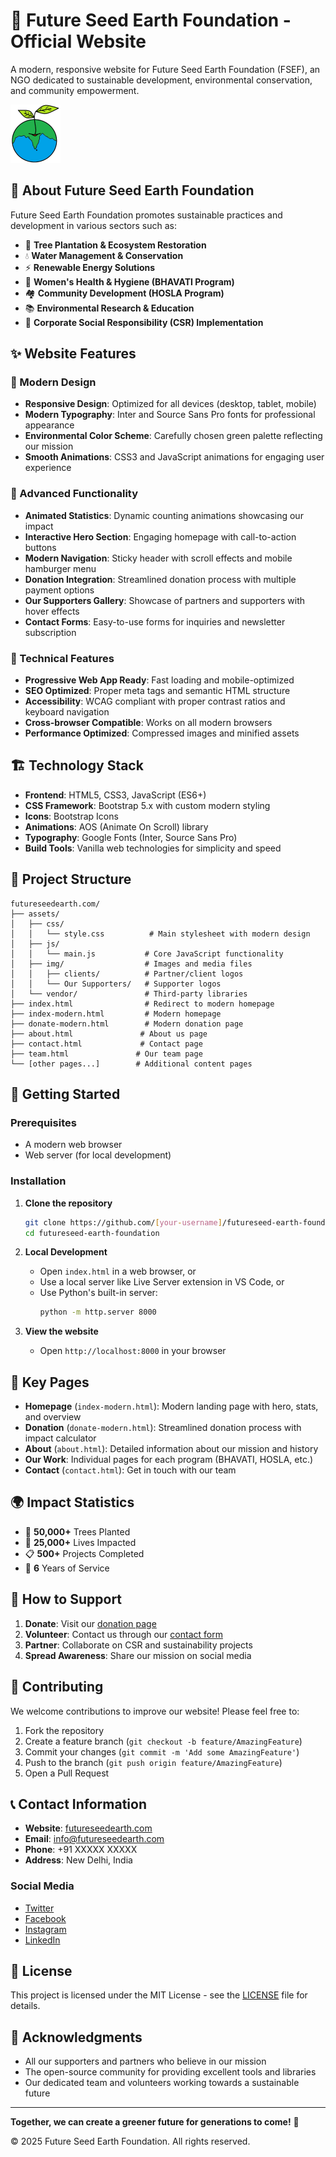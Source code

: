 # 🌱 Future Seed Earth Foundation - Official Website

A modern, responsive website for Future Seed Earth Foundation (FSEF), an NGO dedicated to sustainable development, environmental conservation, and community empowerment.

![Future Seed Earth Foundation](futureseedearth.com/assets/img/cropped-site_logo-1-3.png)

## 🌟 About Future Seed Earth Foundation

Future Seed Earth Foundation promotes sustainable practices and development in various sectors such as:
- 🌳 **Tree Plantation & Ecosystem Restoration**
- 💧 **Water Management & Conservation**
- ⚡ **Renewable Energy Solutions**
- 🏥 **Women's Health & Hygiene (BHAVATI Program)**
- 🏘️ **Community Development (HOSLA Program)**
- 📚 **Environmental Research & Education**
- 🤝 **Corporate Social Responsibility (CSR) Implementation**

## ✨ Website Features

### 🎨 Modern Design
- **Responsive Design**: Optimized for all devices (desktop, tablet, mobile)
- **Modern Typography**: Inter and Source Sans Pro fonts for professional appearance
- **Environmental Color Scheme**: Carefully chosen green palette reflecting our mission
- **Smooth Animations**: CSS3 and JavaScript animations for engaging user experience

### 🚀 Advanced Functionality
- **Animated Statistics**: Dynamic counting animations showcasing our impact
- **Interactive Hero Section**: Engaging homepage with call-to-action buttons
- **Modern Navigation**: Sticky header with scroll effects and mobile hamburger menu
- **Donation Integration**: Streamlined donation process with multiple payment options
- **Our Supporters Gallery**: Showcase of partners and supporters with hover effects
- **Contact Forms**: Easy-to-use forms for inquiries and newsletter subscription

### 📱 Technical Features
- **Progressive Web App Ready**: Fast loading and mobile-optimized
- **SEO Optimized**: Proper meta tags and semantic HTML structure
- **Accessibility**: WCAG compliant with proper contrast ratios and keyboard navigation
- **Cross-browser Compatible**: Works on all modern browsers
- **Performance Optimized**: Compressed images and minified assets

## 🏗️ Technology Stack

- **Frontend**: HTML5, CSS3, JavaScript (ES6+)
- **CSS Framework**: Bootstrap 5.x with custom modern styling
- **Icons**: Bootstrap Icons
- **Animations**: AOS (Animate On Scroll) library
- **Typography**: Google Fonts (Inter, Source Sans Pro)
- **Build Tools**: Vanilla web technologies for simplicity and speed

## 📁 Project Structure

```
futureseedearth.com/
├── assets/
│   ├── css/
│   │   └── style.css          # Main stylesheet with modern design
│   ├── js/
│   │   └── main.js           # Core JavaScript functionality
│   ├── img/                  # Images and media files
│   │   ├── clients/          # Partner/client logos
│   │   └── Our Supporters/   # Supporter logos
│   └── vendor/               # Third-party libraries
├── index.html                # Redirect to modern homepage
├── index-modern.html         # Modern homepage
├── donate-modern.html        # Modern donation page
├── about.html               # About us page
├── contact.html             # Contact page
├── team.html               # Our team page
└── [other pages...]        # Additional content pages
```

## 🚀 Getting Started

### Prerequisites
- A modern web browser
- Web server (for local development)

### Installation

1. **Clone the repository**
   ```bash
   git clone https://github.com/[your-username]/futureseed-earth-foundation.git
   cd futureseed-earth-foundation
   ```

2. **Local Development**
   - Open `index.html` in a web browser, or
   - Use a local server like Live Server extension in VS Code, or
   - Use Python's built-in server:
     ```bash
     python -m http.server 8000
     ```

3. **View the website**
   - Open `http://localhost:8000` in your browser

## 🎯 Key Pages

- **Homepage** (`index-modern.html`): Modern landing page with hero, stats, and overview
- **Donation** (`donate-modern.html`): Streamlined donation process with impact calculator
- **About** (`about.html`): Detailed information about our mission and history
- **Our Work**: Individual pages for each program (BHAVATI, HOSLA, etc.)
- **Contact** (`contact.html`): Get in touch with our team

## 🌍 Impact Statistics

- 🌳 **50,000+** Trees Planted
- 👥 **25,000+** Lives Impacted
- 📋 **500+** Projects Completed
- 🎯 **6** Years of Service

## 💝 How to Support

1. **Donate**: Visit our [donation page](donate-modern.html)
2. **Volunteer**: Contact us through our [contact form](contact.html)
3. **Partner**: Collaborate on CSR and sustainability projects
4. **Spread Awareness**: Share our mission on social media

## 🤝 Contributing

We welcome contributions to improve our website! Please feel free to:

1. Fork the repository
2. Create a feature branch (`git checkout -b feature/AmazingFeature`)
3. Commit your changes (`git commit -m 'Add some AmazingFeature'`)
4. Push to the branch (`git push origin feature/AmazingFeature`)
5. Open a Pull Request

## 📞 Contact Information

- **Website**: [futureseedearth.com](https://futureseedearth.com)
- **Email**: info@futureseedearth.com
- **Phone**: +91 XXXXX XXXXX
- **Address**: New Delhi, India

### Social Media
- [Twitter](https://twitter.com/futureseedeart1)
- [Facebook](https://www.facebook.com/futureseedearthNGO)
- [Instagram](https://www.instagram.com/futureseed_earth_foundation/)
- [LinkedIn](https://www.linkedin.com/in/futureseed-earth-foundation-84b980212/)

## 📄 License

This project is licensed under the MIT License - see the [LICENSE](LICENSE) file for details.

## 🙏 Acknowledgments

- All our supporters and partners who believe in our mission
- The open-source community for providing excellent tools and libraries
- Our dedicated team and volunteers working towards a sustainable future

---

**Together, we can create a greener future for generations to come!** 🌱

© 2025 Future Seed Earth Foundation. All rights reserved.

